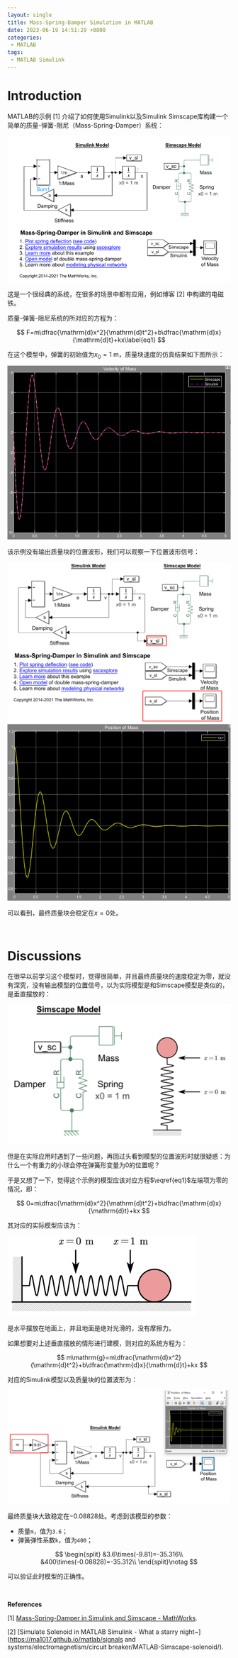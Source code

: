 ```yaml
---
layout: single
title: Mass-Spring-Damper Simulation in MATLAB
date: 2023-06-19 14:51:29 +0800
categories: 
 - MATLAB
tags: 
 - MATLAB Simulink
---
```


# Introduction

MATLAB的示例 [1] 介绍了如何使用Simulink以及Simulink Simscape库构建一个简单的质量-弹簧-阻尼（Mass-Spring-Damper）系统：

<img src="https://github.com/HelloWorld-1017/blog-images/blob/main/migration/DeLLLaptop/image-20230619134436617.png?raw=true" alt="image-20230619134436617" style="zoom: 80%;" />

这是一个很经典的系统，在很多的场景中都有应用，例如博客 [2] 中构建的电磁铁。

质量-弹簧-阻尼系统的所对应的方程为：

$$
F=m\dfrac{\mathrm{d}x^2}{\mathrm{d}t^2}+b\dfrac{\mathrm{d}x}{\mathrm{d}t}+kx\label{eq1}
$$

在这个模型中，弹簧的初始值为$x_0=1\ \mathrm{m}$，质量块速度的仿真结果如下图所示：

<img src="https://github.com/HelloWorld-1017/blog-images/blob/main/migration/DeLLLaptop/image-20230619135544844.png?raw=true" alt="image-20230619135544844" style="zoom: 80%;" />

该示例没有输出质量块的位置波形，我们可以观察一下位置波形信号：

<img src="https://github.com/HelloWorld-1017/blog-images/blob/main/migration/DeLLLaptop/image-20230619140420704.png?raw=true" alt="image-20230619140420704" style="zoom: 80%;" />

<img src="https://github.com/HelloWorld-1017/blog-images/blob/main/migration/DeLLLaptop/image-20230619140504175.png?raw=true" alt="image-20230619140504175" style="zoom: 80%;" />

可以看到，最终质量块会稳定在$x=0$处。

<br>

# Discussions

在很早以前学习这个模型时，觉得很简单，并且最终质量块的速度稳定为零，就没有深究，没有输出模型的位置信号，以为实际模型是和Simscape模型是类似的，是垂直摆放的：

<img src="https://github.com/HelloWorld-1017/blog-images/blob/main/migration/DeLLLaptop/image-20230619141309059.png?raw=true" alt="image-20230619141309059" style="zoom:50%;" />

但是在实际应用时遇到了一些问题，再回过头看到模型的位置波形时就很疑惑：为什么一个有重力的小球会停在弹簧形变量为$0$的位置呢？

于是又想了一下，觉得这个示例的模型应该对应方程$\eqref{eq1}$左端项为零的情况，即：

$$
0=m\dfrac{\mathrm{d}x^2}{\mathrm{d}t^2}+b\dfrac{\mathrm{d}x}{\mathrm{d}t}+kx
$$

其对应的实际模型应该为：

<img src="https://github.com/HelloWorld-1017/blog-images/blob/main/migration/DeLLLaptop/image-20230619142239308.png?raw=true" alt="image-20230619142239308" style="zoom:50%;" />

是水平摆放在地面上，并且地面是绝对光滑的，没有摩擦力。

如果想要对上述垂直摆放的情形进行建模，则对应的系统方程为：

$$
m\mathrm{g}=m\dfrac{\mathrm{d}x^2}{\mathrm{d}t^2}+b\dfrac{\mathrm{d}x}{\mathrm{d}t}+kx
$$

对应的Simulink模型以及质量块的位置波形为：

<img src="https://github.com/HelloWorld-1017/blog-images/blob/main/migration/DeLLLaptop/image-20230619142942531.png?raw=true" alt="image-20230619142942531" style="zoom: 80%;" />

最终质量块大致稳定在$-0.08828$处。考虑到该模型的参数：

- 质量`m`，值为`3.6`；
- 弹簧弹性系数`k`，值为`400`；

$$
\begin{split}
&3.6\times(-9.81)=-35.316\\
&400\times(-0.08828)=-35.312\\
\end{split}\notag
$$

可以验证此时模型的正确性。

<br>

**References**

[1] [Mass-Spring-Damper in Simulink and Simscape - MathWorks](https://ww2.mathworks.cn/help/simscape/ug/mass-spring-damper-in-simulink-and-simscape.html).

[2] [Simulate Solenoid in MATLAB Simulink - What a starry night~](https://ma1017.github.io/matlab/signals and systems/electromagnetism/circuit breaker/MATLAB-Simscape-solenoid/).